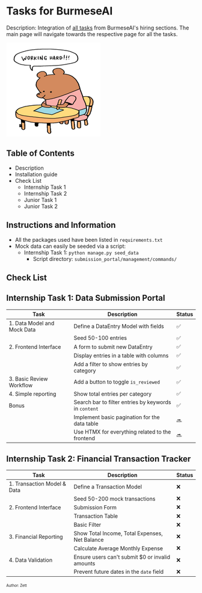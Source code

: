 # Tasks for BurmeseAI
Description: Integration of  [all tasks](https://github.com/Burmese-AI/hiring) from BurmeseAI's hiring sections. The main page will navigate towards the respective page for all the tasks.

<img src="trying_hard.gif" width="250" height="250">

## Table of Contents
* Description
* Installation guide
* Check List
    * Internship Task 1
    * Internship Task 2
    * Junior Task 1
    * Junior Task 2

## Instructions and Information
* All the packages used have been listed in `requirements.txt`
* Mock data can easily be seeded via a script:
    * Internship Task 1: `python manage.py seed_data`
        * Script directory: `submission_portal/management/commands/`


## Check List
## Internship Task 1: Data Submission Portal
| Task | Description | Status | 
| ---- | ----------- | ------ | 
| 1. Data Model and Mock Data| Define a DataEntry Model with fields | ✅ | 
| | Seed 50-100 entries |✅ | 
| 2. Frontend Interface | A form to submit new DataEntry | ✅ | 
| | Display entries in a table with columns | ✅ | 
| | Add a filter to show entries by category | ✅ | 
| 3. Basic Review Workflow | Add a button to toggle `is_reviewed` |✅|
| 4. Simple reporting | Show total entries per category |✅|
| Bonus | Search bar to filter entries by keywords in `content` | ✅|
| | Implement basic pagination for the data table | 🔜 | 
| | Use HTMX for everything related to the frontend |🔜 |
## Internship Task 2: Financial Transaction Tracker
| Task | Description | Status |
| ---- | ----------- | ------ |
| 1. Transaction Model & Data | Define a Transaction Model | ❌ |
| | Seed 50-200 mock transactions | ❌|
| 2. Frontend Interface | Submission Form | ❌|
| | Transaction Table | ❌|
| | Basic Filter | ❌|
| 3. Financial Reporting | Show Total Income, Total Expenses, Net Balance | ❌|
| | Calculate Average Monthly Expense | ❌|
| 4. Data Validation | Ensure users can't submit $0 or invalid amounts | ❌|
| | Prevent future dates in the `date` field | ❌|

<sub><sup> Author: Zett </sup></sub>